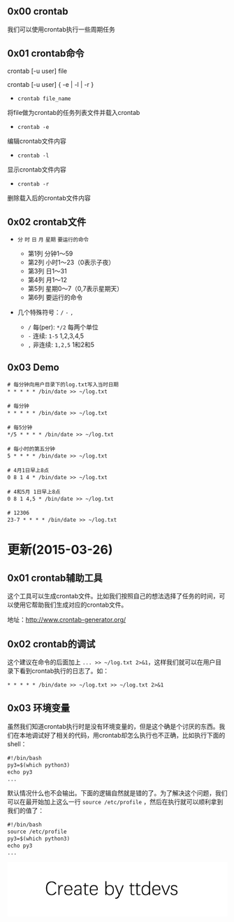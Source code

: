 ## 0x00 crontab

我们可以使用crontab执行一些周期任务

## 0x01 crontab命令

crontab [-u user] file

crontab [-u user] { -e | -l | -r }


- `crontab file_name`

将file做为crontab的任务列表文件并载入crontab

- `crontab -e`

编辑crontab文件内容

- `crontab -l`

显示crontab文件内容

- `crontab -r`

删除载入后的crontab文件内容

## 0x02 crontab文件

- `分` `时` `日` `月` `星期` `要运行的命令`

    - 第1列 分钟1～59
    - 第2列 小时1～23（0表示子夜）
    - 第3列 日1～31
    - 第4列 月1～12
    - 第5列 星期0～7（0,7表示星期天）
    - 第6列 要运行的命令

- 几个特殊符号：`/` `-` `,`
    
    - `/` 每(per): `*/2` 每两个单位
    - `-` 连续: `1-5` 1,2,3,4,5
    - `,` 非连续: `1,2,5` 1和2和5

## 0x03 Demo


``` shell
# 每分钟向用户目录下的log.txt写入当时日期
* * * * * /bin/date >> ~/log.txt 

# 每分钟
* * * * * /bin/date >> ~/log.txt

# 每5分钟
*/5 * * * * /bin/date >> ~/log.txt

# 每小时的第五分钟
5 * * * * /bin/date >> ~/log.txt 

# 4月1日早上8点
0 8 1 4 * /bin/date >> ~/log.txt 

# 4和5月 1日早上8点
0 8 1 4,5 * /bin/date >> ~/log.txt 

# 12306
23-7 * * * * /bin/date >> ~/log.txt 
```

# 更新(2015-03-26)

## 0x01 crontab辅助工具

这个工具可以生成crontab文件。比如我们按照自己的想法选择了任务的时间，可以使用它帮助我们生成对应的crontab文件。

地址：http://www.crontab-generator.org/

## 0x02 crontab的调试

这个建议在命令的后面加上 `... >> ~/log.txt 2>&1`，这样我们就可以在用户目录下看到crontab执行的日志了。如：

``` shell
* * * * * /bin/date >> ~/log.txt >> ~/log.txt 2>&1
```

## 0x03 环境变量

虽然我们知道crontab执行时是没有环境变量的，但是这个确是个讨厌的东西。我们在本地调试好了相关的代码，用crontab却怎么执行也不正确，比如执行下面的shell：

``` shell
#!/bin/bash
py3=$(which python3)
echo py3
...
```
默认情况什么也不会输出。下面的逻辑自然就是错的了。为了解决这个问题，我们可以在最开始加上这么一行 `source /etc/profile` ，然后在执行就可以顺利拿到我们的值了：

``` shell
#!/bin/bash
source /etc/profile
py3=$(which python3)
echo py3
...
```

![Create by ttdevs](https://raw.githubusercontent.com/ttdevs/ttdevs.github.io/common/images/logo.png)

